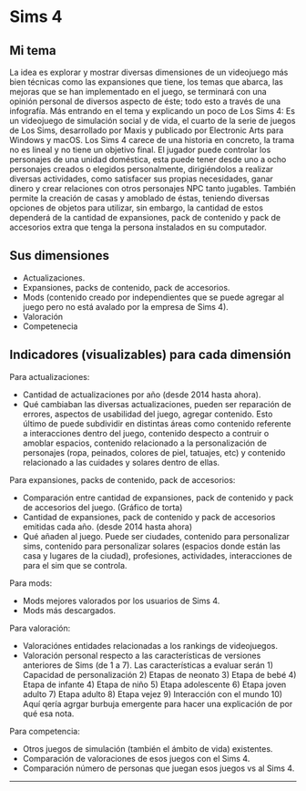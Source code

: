 # Sims 4

## Mi tema

La idea es explorar y mostrar diversas dimensiones de un videojuego más bien técnicas como las expansiones que tiene, los temas que abarca, las mejoras que se han implementado en el juego, se terminará con una opinión personal de diversos aspecto de éste; todo esto a través de una infografía. Más entrando en el tema y explicando un poco de Los Sims 4: Es un videojuego de simulación social y de vida, el cuarto de la serie de juegos de Los Sims, desarrollado por Maxis y publicado por Electronic Arts para Windows y macOS. Los Sims 4 carece de una historia en concreto, la trama no es lineal y no tiene un objetivo final. El jugador puede controlar los personajes de una unidad doméstica, esta puede tener desde uno a ocho personajes creados o elegidos personalmente, dirigiéndolos a realizar diversas actividades, como satisfacer sus propias necesidades, ganar dinero y crear relaciones con otros personajes NPC tanto jugables. También permite la creación de casas y amoblado de éstas, teniendo diversas opciones de objetos para utilizar, sin embargo, la cantidad de estos dependerá de la cantidad de expansiones, pack de contenido y pack de accesorios extra que tenga la persona instalados en su computador.

## Sus dimensiones
- Actualizaciones. 
- Expansiones, packs de contenido, pack de accesorios.
- Mods (contenido creado por independientes que se puede agregar al juego pero no está avalado por la empresa de Sims 4).
- Valoración
- Competenecia

## Indicadores (visualizables) para cada dimensión

Para actualizaciones:

- Cantidad de actualizaciones por año (desde 2014 hasta ahora).
- Qué cambiaban las diversas actualizaciones, pueden ser reparación de errores, aspectos de usabilidad del juego, agregar contenido. Esto último de puede subdividir en distintas áreas como contenido referente a interacciones dentro del juego, contenido despecto a contruir o amoblar espacios, contenido relacionado a la personalización de personajes (ropa, peinados, colores de piel, tatuajes, etc) y contenido relacionado a las cuidades y solares dentro de ellas.

Para expansiones, packs de contenido, pack de accesorios:

- Comparación entre cantidad de expansiones, pack de contenido y pack de accesorios del juego. (Gráfico de torta)
- Cantidad de expansiones, pack de contenido y pack de accesorios emitidas cada año. (desde 2014 hasta ahora)
- Qué añaden al juego. Puede ser ciudades, contenido para personalizar sims, contenido para personalizar solares (espacios donde están las casa y lugares de la ciudad), profesiones, actividades, interacciones de para el sim que se controla.

Para mods: 

- Mods mejores valorados por los usuarios de Sims 4.
- Mods más descargados.

Para valoración:

- Valoraciónes entidades relacionadas a los rankings de videojuegos. 
- Valoración personal respecto a las características de versiones anteriores de Sims (de 1 a 7). Las características a evaluar serán 1) Capacidad de personalización 2) Etapas de neonato 3) Etapa de bebé 4) Etapa de infante 4) Etapa de niño 5) Etapa adolescente 6) Etapa joven adulto 7) Etapa adulto 8) Etapa vejez 9) Interacción con el mundo 10) Aquí qería agrgar burbuja emergente para hacer una explicación de por qué esa nota.

Para competencia:

- Otros juegos de simulación (también el ámbito de vida) existentes.
- Comparación de valoraciones de esos juegos con el Sims 4.
- Comparación número de personas que juegan esos juegos vs al Sims 4.

- - - - - - - 

